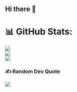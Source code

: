 ## Hi there 👋

<!--
**bluepaint47/bluepaint47** is a ✨ _special_ ✨ repository because its `README.md` (this file) appears on your GitHub profile.

Here are some ideas to get you started:

- 🔭 I’m currently working on ...
- 🌱 I’m currently learning ...
- 👯 I’m looking to collaborate on ...
- 🤔 I’m looking for help with ...
- 💬 Ask me about ...
- 📫 How to reach me: ...
- 😄 Pronouns: ...
- ⚡ Fun fact: ...
-->



# 📊 GitHub Stats:
![](https://github-readme-stats.vercel.app/api?username=bluepaint47&theme=nightowl&hide_border=false&include_all_commits=true&count_private=true)<br/>
![](https://github-readme-streak-stats.herokuapp.com/?user=bluepaint47&theme=nightowl&hide_border=false)<br/>
![](https://github-readme-stats.vercel.app/api/top-langs/?username=bluepaint47&theme=nightowl&hide_border=false&include_all_commits=true&count_private=true&layout=compact)


### ✍️ Random Dev Quote
![](https://quotes-github-readme.vercel.app/api?type=horizontal&theme=radical)
